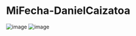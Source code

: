 # MiFecha-DanielCaizatoa
![image](https://github.com/user-attachments/assets/05687c44-5cee-4184-900e-9a54e54bc6c6)
![image](https://github.com/user-attachments/assets/a2a857fd-65ee-403e-ae6a-c2832331d7ff)
